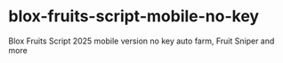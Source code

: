 # blox-fruits-script-mobile-no-key
Blox Fruits Script 2025 mobile version no key auto farm, Fruit Sniper and more
